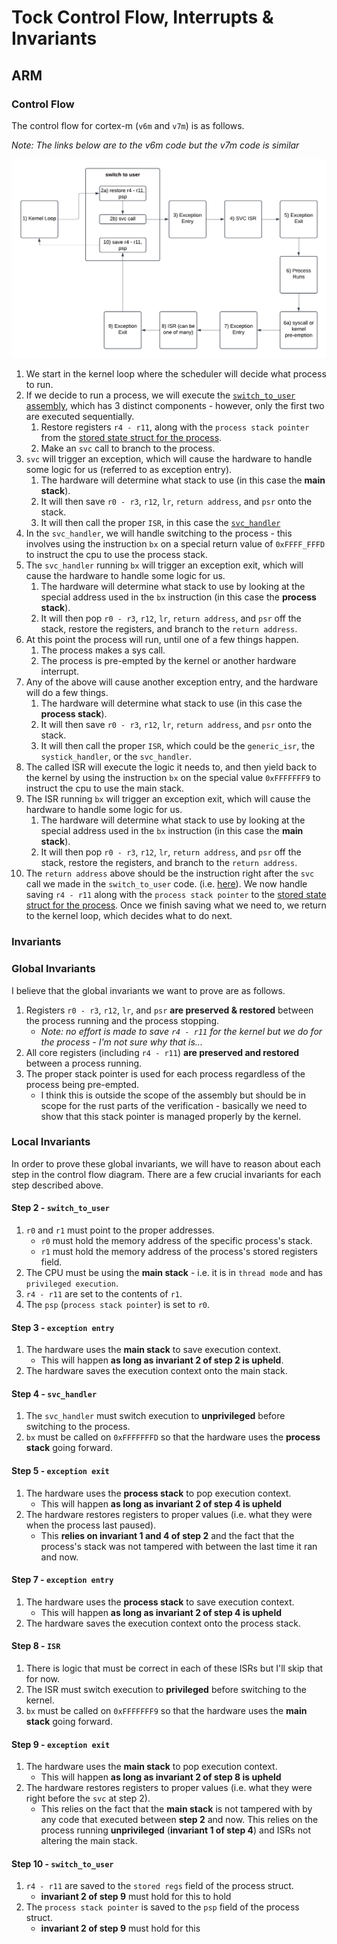 # Tock Control Flow, Interrupts & Invariants

## ARM 

### Control Flow 

The control flow for cortex-m (`v6m` and `v7m`) is as follows. 

_Note: The links below are to the v6m code but the v7m code is similar_

![Tock Interrupt Control Flow](tock_control_flow.png)

1. We start in the kernel loop where the scheduler will decide what process to run.
2. If we decide to run a process, we will execute the [`switch_to_user` assembly](https://github.com/tock/tock/blob/a1966b8ddaa1ce819b80f2f7bea466eb76e5b46c/arch/cortex-m0/src/lib.rs#L374), which has 3 distinct components - however, only the first two are executed sequentially. 
    1. Restore registers `r4 - r11`, along with the `process stack pointer` from the [stored state struct for the process](https://github.com/tock/tock/blob/50f36b3ccba7d8187e4c005da18999bab5235be1/arch/cortex-m/src/syscall.rs#L49). 
    2. Make an `svc` call to branch to the process.
3. `svc` will trigger an exception, which will cause the hardware to handle some logic for us (referred to as exception entry). 
    1. The hardware will determine what stack to use (in this case the **main stack**). 
    2. It will then save `r0 - r3`, `r12`, `lr`, `return address`, and `psr` onto the stack. 
    3. It will then call the proper `ISR`, in this case the [`svc_handler`](https://github.com/tock/tock/blob/50f36b3ccba7d8187e4c005da18999bab5235be1/arch/cortex-m0/src/lib.rs#L226)
4. In the `svc_handler`, we will handle switching to the process - this involves using the instruction `bx` on a special return value of `0xFFFF_FFFD` to instruct the cpu to use the process stack.  
5. The `svc_handler` running `bx` will trigger an exception exit, which will cause the hardware to handle some logic for us. 
    1. The hardware will determine what stack to use by looking at the special address used in the `bx` instruction (in this case the **process stack**). 
    2. It will then pop `r0 - r3`, `r12`, `lr`, `return address`, and `psr` off the stack, restore the registers, and branch to the `return address`.
6. At this point the process will run, until one of a few things happen. 
    1. The process makes a sys call.
    2. The process is pre-empted by the kernel or another hardware interrupt.
7. Any of the above will cause another exception entry, and the hardware will do a few things. 
    1. The hardware will determine what stack to use (in this case the **process stack**). 
    2. It will then save `r0 - r3`, `r12`, `lr`, `return address`, and `psr` onto the stack. 
    3. It will then call the proper `ISR`, which could be the `generic_isr`, the `systick_handler`, or the `svc_handler`. 
8. The called ISR will execute the logic it needs to, and then yield back to the kernel by using the instruction `bx` on the special value `0xFFFFFFF9` to instruct the cpu to use the main stack. 
9. The ISR running `bx` will trigger an exception exit, which will cause the hardware to handle some logic for us. 
    1. The hardware will determine what stack to use by looking at the special address used in the `bx` instruction (in this case the **main stack**). 
    2. It will then pop `r0 - r3`, `r12`, `lr`, `return address`, and `psr` off the stack, restore the registers, and branch to the `return address`.
10. The `return address` above should be the instruction right after the `svc` call we made in the `switch_to_user` code. (i.e. [here](https://github.com/tock/tock/blob/50f36b3ccba7d8187e4c005da18999bab5235be1/arch/cortex-m0/src/lib.rs#L409)). We now handle saving `r4 - r11` along with the `process stack pointer` to the [stored state struct for the process](https://github.com/tock/tock/blob/50f36b3ccba7d8187e4c005da18999bab5235be1/arch/cortex-m/src/syscall.rs#L49). Once we finish saving what we need to, we return to the kernel loop, which decides what to do next.

### Invariants

### Global Invariants 

I believe that the global invariants we want to prove are as follows. 

1. Registers `r0 - r3`, `r12`, `lr`, and `psr` **are preserved & restored** between the process running and the process stopping.
    - *Note: no effort is made to save `r4 - r11` for the kernel but we do for the process - I'm not sure why that is...*
2. All core registers (including `r4 - r11`) **are preserved and restored** between a process running.
3. The proper stack pointer is used for each process regardless of the process being pre-empted. 
    - I think this is outside the scope of the assembly but should be in scope for the rust parts of the verification - basically we need to show that this stack pointer is managed properly by the kernel.

### Local Invariants

In order to prove these global invariants, we will have to reason about each step in the control flow diagram. There are a few crucial invariants for each step described above.

#### Step 2 - `switch_to_user`

1. `r0` and `r1` must point to the proper addresses.
    - `r0` must hold the memory address of the specific process's stack. 
    - `r1` must hold the memory address of the process's stored registers field.
2. The CPU must be using the **main stack** - i.e. it is in `thread mode` and has `privileged execution`. 
3. `r4 - r11` are set to the contents of `r1`.
4. The `psp` (`process stack pointer`) is set to `r0`.

#### Step 3 - `exception entry`

1. The hardware uses the **main stack** to save execution context.
    - This will happen **as long as invariant 2 of step 2 is upheld**.
2. The hardware saves the execution context onto the main stack.

#### Step 4 - `svc_handler`

1. The `svc_handler` must switch execution to **unprivileged** before switching to the process.
2. `bx` must be called on `0xFFFFFFFD` so that the hardware uses the **process stack** going forward.

#### Step 5 - `exception exit`

1. The hardware uses the **process stack** to pop execution context.
    - This will happen **as long as invariant 2 of step 4 is upheld**
2. The hardware restores registers to proper values (i.e. what they were when the process last paused). 
    - This **relies on invariant 1 and 4 of step 2** and the fact that the process's stack was not tampered with between the last time it ran and now.

#### Step 7 - `exception entry`

1. The hardware uses the **process stack** to save execution context.
    - This will happen **as long as invariant 2 of step 4 is upheld**
2. The hardware saves the execution context onto the process stack.

#### Step 8 - `ISR`

1. There is logic that must be correct in each of these ISRs but I'll skip that for now.
2. The ISR must switch execution to **privileged** before switching to the kernel.
3. `bx` must be called on `0xFFFFFFF9` so that the hardware uses the **main stack** going forward.

#### Step 9 - `exception exit`

1. The hardware uses the **main stack** to pop execution context.
    - This will happen **as long as invariant 2 of step 8 is upheld**
2. The hardware restores registers to proper values (i.e. what they were right before the `svc` at step 2). 
    - This relies on the fact that the **main stack** is not tampered with by any code that executed between **step 2** and now. This relies on the process running **unprivileged** (**invariant 1 of step 4**) and ISRs not altering the main stack. 

#### Step 10 - `switch_to_user` 

1. `r4 - r11` are saved to the `stored regs` field of the process struct.
    - **invariant 2 of step 9** must hold for this to hold
2. The `process stack pointer` is saved to the `psp` field of the process struct. 
    - **invariant 2 of step 9** must hold for this
